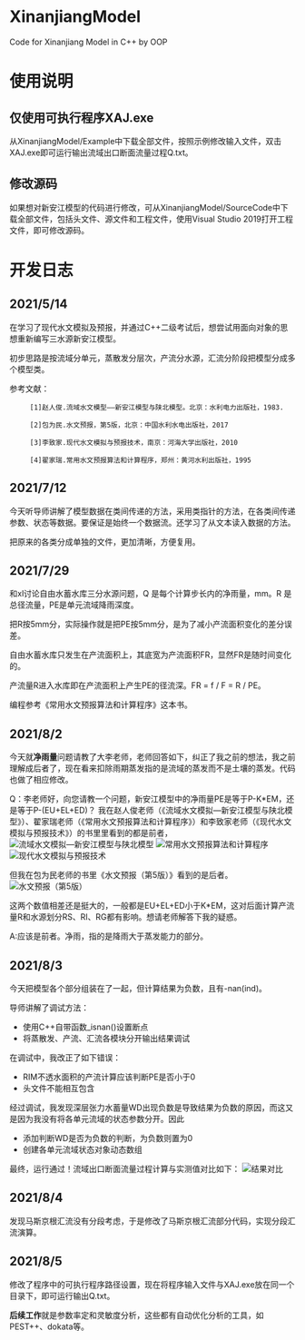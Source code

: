 # XinanjiangModel
Code for Xinanjiang Model in C++ by OOP

# 使用说明
## 仅使用可执行程序XAJ.exe
从XinanjiangModel/Example中下载全部文件，按照示例修改输入文件，双击XAJ.exe即可运行输出流域出口断面流量过程Q.txt。

## 修改源码
如果想对新安江模型的代码进行修改，可从XinanjiangModel/SourceCode中下载全部文件，包括头文件、源文件和工程文件，使用Visual Studio 2019打开工程文件，即可修改源码。

# 开发日志
## 2021/5/14
在学习了现代水文模拟及预报，并通过C++二级考试后，想尝试用面向对象的思想重新编写三水源新安江模型。

初步思路是按流域分单元，蒸散发分层次，产流分水源，汇流分阶段把模型分成多个模型类。

参考文献：

         [1]赵人俊.流域水文模型——新安江模型与陕北模型。北京：水利电力出版社，1983.
         
         [2]包为民.水文预报，第5版，北京：中国水利水电出版社，2017
         
         [3]李致家.现代水文模拟与预报技术，南京：河海大学出版社，2010
         
         [4]翟家瑞.常用水文预报算法和计算程序，郑州：黄河水利出版社，1995

## 2021/7/12
今天听导师讲解了模型数据在类间传递的方法，采用类指针的方法，在各类间传递参数、状态等数据。要保证是始终一个数据流。还学习了从文本读入数据的方法。

把原来的各类分成单独的文件，更加清晰，方便复用。

## 2021/7/29
和xl讨论自由水蓄水库三分水源问题，Q 是每个计算步长内的净雨量，mm。R 是总径流量，PE是单元流域降雨深度。

把R按5mm分，实际操作就是把PE按5mm分，是为了减小产流面积变化的差分误差。

自由水蓄水库只发生在产流面积上，其底宽为产流面积FR，显然FR是随时间变化的。

产流量R进入水库即在产流面积上产生PE的径流深。FR = f / F = R / PE。

编程参考《常用水文预报算法和计算程序》这本书。

## 2021/8/2 
今天就**净雨量**问题请教了大李老师，老师回答如下，纠正了我之前的想法，我之前理解成后者了，现在看来扣除雨期蒸发指的是流域的蒸发而不是土壤的蒸发。代码也做了相应修改。

Q：李老师好，向您请教一个问题，新安江模型中的净雨量PE是等于P-K\*EM，还是等于P-(EU+EL+ED)？
我在赵人俊老师（《流域水文模拟—新安江模型与陕北模型》）、翟家瑞老师（《常用水文预报算法和计算程序》）和李致家老师（《现代水文模拟与预报技术》）的书里里看到的都是前者，
![流域水文模拟—新安江模型与陕北模型](https://cdn.jsdelivr.net/gh/lujiabo98/ImageHosting2@main/xaj_01.jpg)
![常用水文预报算法和计算程序](https://cdn.jsdelivr.net/gh/lujiabo98/ImageHosting2@main/xaj_02.jpg)
![现代水文模拟与预报技术](https://cdn.jsdelivr.net/gh/lujiabo98/ImageHosting2@main/xaj_03.jpg)

但我在包为民老师的书里《水文预报（第5版）》看到的是后者。
![水文预报（第5版）](https://cdn.jsdelivr.net/gh/lujiabo98/ImageHosting2@main/xaj_04.jpg)

这两个数值相差还是挺大的，一般都是EU+EL+ED小于K\*EM，这对后面计算产流量R和水源划分RS、RI、RG都有影响。想请老师解答下我的疑惑。

A:应该是前者。净雨，指的是降雨大于蒸发能力的部分。

## 2021/8/3
今天把模型各个部分组装在了一起，但计算结果为负数，且有-nan(ind)。

导师讲解了调试方法：
- 使用C++自带函数_isnan()设置断点
- 将蒸散发、产流、汇流各模块分开输出结果调试

在调试中，我改正了如下错误：
- RIM不透水面积的产流计算应该判断PE是否小于0
- 头文件不能相互包含

经过调试，我发现深层张力水蓄量WD出现负数是导致结果为负数的原因，而这又是因为我没有将各单元流域的状态参数分开。因此
- 添加判断WD是否为负数的判断，为负数则置为0
- 创建各单元流域状态对象动态数组

最终，运行通过！流域出口断面流量过程计算与实测值对比如下：
![结果对比](https://cdn.jsdelivr.net/gh/lujiabo98/ImageHosting2@main/xaj_05.png)

## 2021/8/4
发现马斯京根汇流没有分段考虑，于是修改了马斯京根汇流部分代码，实现分段汇流演算。

## 2021/8/5
修改了程序中的可执行程序路径设置，现在将程序输入文件与XAJ.exe放在同一个目录下，即可运行输出Q.txt。

**后续工作**就是参数率定和灵敏度分析，这些都有自动优化分析的工具，如PEST++、dokata等。
